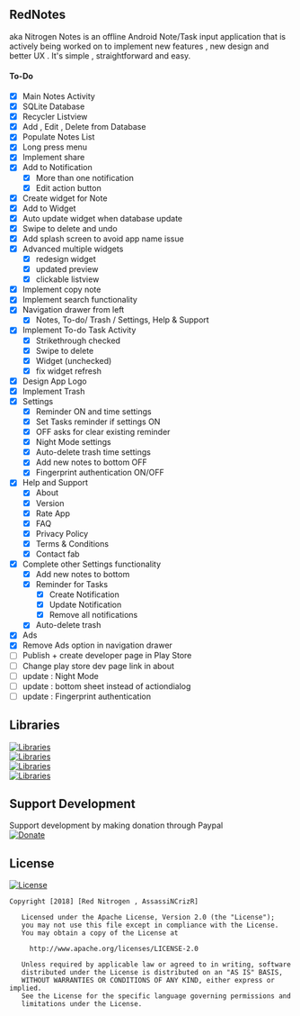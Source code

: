 ## RedNotes
aka Nitrogen Notes is an offline Android Note/Task input application that is actively being worked on to implement new features , new design and better UX . It's simple , straightforward and easy.


#### To-Do
- [x] Main Notes Activity
- [x] SQLite Database
- [x] Recycler Listview
- [x] Add , Edit , Delete from Database
- [x] Populate Notes List
- [x] Long press menu
- [x] Implement share
- [x] Add to Notification
  - [x] More than one notification
  - [x] Edit action button
- [x] Create widget for Note
- [x] Add to Widget
- [x] Auto update widget when database update
- [x] Swipe to delete and undo
- [x] Add splash screen to avoid app name issue
- [x] Advanced multiple widgets
  - [x] redesign widget
  - [x] updated preview
  - [x] clickable listview
- [x] Implement copy note
- [x] Implement search functionality
- [x] Navigation drawer from left
  - [x] Notes, To-do/ Trash / Settings, Help & Support
- [x] Implement To-do Task Activity
  - [x] Strikethrough checked
  - [x] Swipe to delete
  - [x] Widget (unchecked)
  - [x] fix widget refresh
- [x] Design App Logo
- [x] Implement Trash
- [x] Settings
  - [x] Reminder ON and time settings
  - [x] Set Tasks reminder if settings ON
  - [x] OFF asks for clear existing reminder
  - [x] Night Mode settings
  - [x] Auto-delete trash time settings
  - [x] Add new notes to bottom OFF
  - [x] Fingerprint authentication ON/OFF
- [x] Help and Support
  - [x] About
  - [x] Version
  - [x] Rate App
  - [x] FAQ
  - [x] Privacy Policy
  - [x] Terms & Conditions
  - [x] Contact fab
- [x] Complete other Settings functionality
  - [x] Add new notes to bottom
  - [x] Reminder for Tasks
    - [x] Create Notification
	- [x] Update Notification
	- [x] Remove all notifications
  - [x] Auto-delete trash
- [x] Ads
- [x] Remove Ads option in navigation drawer
- [ ] Publish + create developer page in Play Store
- [ ] Change play store dev page link in about
- [ ] update : Night Mode
- [ ] update : bottom sheet instead of actiondialog
- [ ] update : Fingerprint authentication

## Libraries
[![Libraries](https://img.shields.io/badge/com.miguelcatalan:materialsearchview-%201.4.0-green.svg)](https://github.com/MiguelCatalan/MaterialSearchView)<br>
[![Libraries](https://img.shields.io/badge/com.scottyab:rootbeer-lib%200.0.7-green.svg)](https://github.com/scottyab/rootbeer)<br>
[![Libraries](https://img.shields.io/badge/com.wdullaer:materialdatetimepicker-%203.6.3-green.svg)](https://github.com/wdullaer/MaterialDateTimePicker)<br>
[![Libraries](https://img.shields.io/badge/JitPack-jakebonk:notifyMe%201.0.0-green.svg)](https://jitpack.io/#jakebonk/NotifyMe)<br>

## Support Development
Support development by making donation through Paypal<br>
[![Donate](https://www.freepngimg.com/thumb/paypal_donate_button/6-2-paypal-donate-button-png-file-thumb.png)](https://www.paypal.com/cgi-bin/webscr?cmd=_donations&business=red.nitrogen.n2@gmail.com&lc=US&item_name=Donation+to+Red+Nitrogen+Saikat+Datta&no_note=0&cn=&currency_code=USD&bn=PP-DonationsBF:btn_donateCC_LG.gif:NonHosted)

## License
[![License](https://img.shields.io/badge/License-Apache%202.0-blue.svg)](https://opensource.org/licenses/Apache-2.0)<br>
```
Copyright [2018] [Red Nitrogen , AssassiNCrizR]

   Licensed under the Apache License, Version 2.0 (the "License");
   you may not use this file except in compliance with the License.
   You may obtain a copy of the License at

     http://www.apache.org/licenses/LICENSE-2.0

   Unless required by applicable law or agreed to in writing, software
   distributed under the License is distributed on an "AS IS" BASIS,
   WITHOUT WARRANTIES OR CONDITIONS OF ANY KIND, either express or implied.
   See the License for the specific language governing permissions and
   limitations under the License.
```
